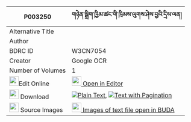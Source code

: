|P003250|གཉེན་སྒྲིག་ཁྱིམ་ཚང་གི་ཁྲིམས་ལུགས་ཤེས་བྱའི་དྲིས་ལན། 
| --- | --- 
|Alternative Title |
|Author | 
|BDRC ID | W3CN7054
|Creator | Google OCR
|Number of Volumes| 1
|<img width="25" src="https://img.icons8.com/color/25/000000/edit-property.png">Edit Online| [<img width="25" src="https://avatars.githubusercontent.com/u/45091458?s=200&v=4"> Open in Editor](http://editor.openpecha.org/P003250)
|<img width="25" src="https://img.icons8.com/fluent/48/000000/download-2.png"/>  Download | [![](https://img.icons8.com/color/20/000000/txt.png)Plain Text](https://github.com/Openpecha/P003250/releases/download/v1/nyendrik_khyimtsang_gi_trimluk_plain_P003250.zip), [![](https://img.icons8.com/color/20/000000/txt.png)Text with Pagination](https://github.com/Openpecha/P003250/releases/download/v1/nyendrik_khyimtsang_gi_trimluk_pages_P003250.zip)
|<img width="25" src="https://img.icons8.com/plasticine/100/000000/pictures-folder.png"/>  Source Images | [<img width="25" src="https://library.bdrc.io/icons/BUDA-small.svg"> Images of text file open in BUDA](https://library.bdrc.io/show/bdr:W3CN7054)